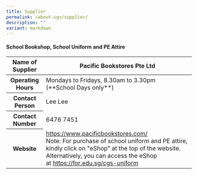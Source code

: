 ```yaml
---
title: Supplier
permalink: /about-cgs/supplier/
description: ""
variant: markdown
---
```

#### School Bookshop, School Uniform and PE Attire

<div class="table-responsive-lg">
      <table class="table table-bordered">
        <thead>
          <tr>
            <th scope="col">Name of Supplier</th>
            <th scope="col">Pacific Bookstores Pte Ltd</th>
          </tr>
        </thead>
        <tbody>
          <tr>
            <th scope="row">Operating Hours</th>
            <td>Mondays to Fridays, 8.30am to 3.30pm <br> (**School Days only**)</td>
          </tr>
          <tr>
            <th scope="row">Contact Person</th>
            <td>Lee Lee</td>
          </tr>
          <tr>
            <th scope="row">Contact Number</th>
            <td colspan="2">6476 7451</td>
          </tr>
					 <tr>
            <th scope="row">Website</th>
            <td colspan="2"><a href="https://www.pacificbookstores.com/">https://www.pacificbookstores.com/</a><br>Note: For purchase of school uniform and PE attire, kindly click on "eShop" at the top of the website. Alternatively, you can access the eShop at&nbsp;<a href="https://for.edu.sg/cgs-uniform">https://for.edu.sg/cgs-uniform</a></td>
          </tr>
        </tbody>
     </table>
    </div>